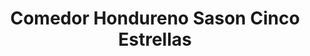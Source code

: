 ---
title: "Comedor Hondureno Sason Cinco Estrellas"
url: /hempstead/comedor-hondureno-sason-cinco-estrellas/
shop: deli
---